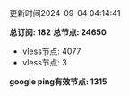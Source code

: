 更新时间2024-09-04 04:14:41

**总订阅: 182**
**总节点: 24650**
- vless节点: 4077
- vless节点: 3

**google ping有效节点: 1315**

